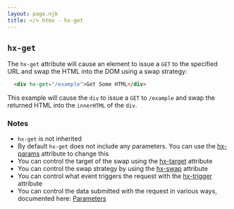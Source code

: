 ```yaml
---
layout: page.njk
title: </> htmx - hx-get
---
```


## `hx-get`

The `hx-get` attribute will cause an element to issue a `GET` to the specified URL and swap
the HTML into the DOM using a swap strategy:

```html
  <div hx-get="/example">Get Some HTML</div>
```

This example will cause the `div` to issue a `GET` to `/example` and swap the returned HTML into
 the `innerHTML` of the `div`.

### Notes

* `hx-get` is not inherited
* By default `hx-get` does not include any parameters.  You can use the [hx-params](/attributes/hx-params)
  attribute to change this
* You can control the target of the swap using the [hx-target](/attributes/hx-target) attribute
* You can control the swap strategy by using the [hx-swap](/attributes/hx-swap) attribute
* You can control what event triggers the request with the [hx-trigger](/attributes/hx-trigger) attribute
* You can control the data submitted with the request in various ways, documented here: [Parameters](/docs/#parameters)